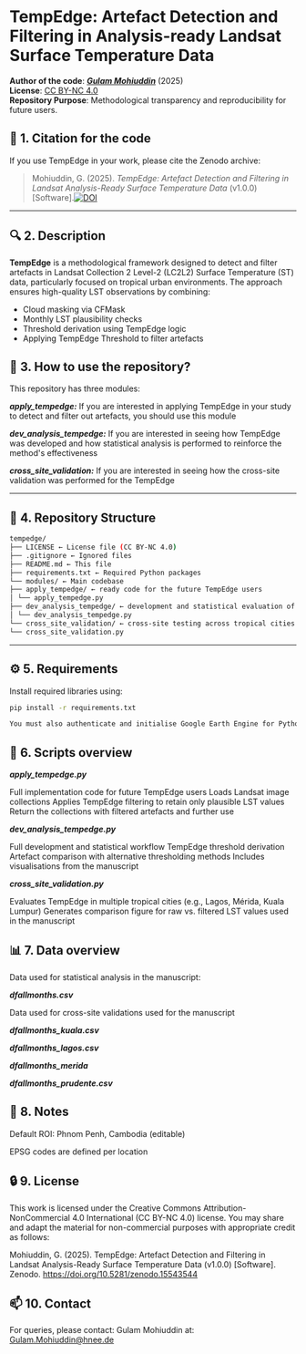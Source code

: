 # TempEdge: Artefact Detection and Filtering in Analysis-ready Landsat Surface Temperature Data

**Author of the code**: ***[Gulam Mohiuddin](https://www.linkedin.com/in/mohigeo33/)*** (2025)  
**License**: [CC BY-NC 4.0](https://creativecommons.org/licenses/by-nc/4.0/)  
**Repository Purpose**: Methodological transparency and reproducibility for future users.

## 📑 1. Citation for the code

If you use TempEdge in your work, please cite the Zenodo archive:

> Mohiuddin, G. (2025). *TempEdge: Artefact Detection and Filtering in Landsat Analysis-Ready Surface Temperature Data* (v1.0.0) [Software].[![DOI](https://zenodo.org/badge/DOI/10.5281/zenodo.15543544.svg)](https://doi.org/10.5281/zenodo.15543544)

---

## 🔍 2. Description

**TempEdge** is a methodological framework designed to detect and filter artefacts in Landsat Collection 2 Level-2 (LC2L2) Surface Temperature (ST) data, particularly focused on tropical urban environments. The approach ensures high-quality LST observations by combining:

- Cloud masking via CFMask
- Monthly LST plausibility checks
- Threshold derivation using TempEdge logic
- Applying TempEdge Threshold to filter artefacts

## 📘 3. How to use the repository?
This repository has three modules:

***apply_tempedge:*** 
If you are interested in applying TempEdge in your study to detect and filter out artefacts, you should use this module

***dev_analysis_tempedge:*** 
If you are interested in seeing how TempEdge was developed and how statistical analysis is performed to reinforce the method's effectiveness

***cross_site_validation:*** 
If you are interested in seeing how the cross-site validation was performed for the TempEdge

---
## 📁 4. Repository Structure
 ```bash
tempedge/
├── LICENSE ← License file (CC BY-NC 4.0)
├── .gitignore ← Ignored files
├── README.md ← This file
├── requirements.txt ← Required Python packages
└── modules/ ← Main codebase
├── apply_tempedge/ ← ready code for the future TempEdge users
│ └── apply_tempedge.py
├── dev_analysis_tempedge/ ← development and statistical evaluation of the method
│ └── dev_analysis_tempedge.py
└── cross_site_validation/ ← cross-site testing across tropical cities
└── cross_site_validation.py
```
---

## ⚙️ 5. Requirements

Install required libraries using:

```bash
pip install -r requirements.txt

You must also authenticate and initialise Google Earth Engine for Python.
```
## 🧪 6. Scripts overview
***apply_tempedge.py***

Full implementation code for future TempEdge users
Loads Landsat image collections
Applies TempEdge filtering to retain only plausible LST values
Return the collections with filtered artefacts and further use

***dev_analysis_tempedge.py***

Full development and statistical workflow
TempEdge threshold derivation
Artefact comparison with alternative thresholding methods
Includes visualisations from the manuscript

***cross_site_validation.py***

Evaluates TempEdge in multiple tropical cities (e.g., Lagos, Mérida, Kuala Lumpur)
Generates comparison figure for raw vs. filtered LST values used in the manuscript

## 📊 7. Data overview
Data used for statistical analysis in the manuscript:

***dfallmonths.csv***

Data used for cross-site validations used for the manuscript

***dfallmonths_kuala.csv***

***dfallmonths_lagos.csv***

***dfallmonths_merida***

***dfallmonths_prudente.csv***

## 📌 8. Notes
Default ROI: Phnom Penh, Cambodia (editable)

EPSG codes are defined per location

## 🔒 9. License
This work is licensed under the Creative Commons Attribution-NonCommercial 4.0 International (CC BY-NC 4.0) license.
You may share and adapt the material for non-commercial purposes with appropriate credit as follows:

Mohiuddin, G. (2025). TempEdge: Artefact Detection and Filtering in Landsat Analysis-Ready Surface Temperature Data (v1.0.0) [Software]. Zenodo. https://doi.org/10.5281/zenodo.15543544

## 📫 10. Contact
For queries, please contact: Gulam Mohiuddin at: Gulam.Mohiuddin@hnee.de
